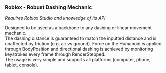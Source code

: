 ### Roblox - Robust Dashing Mechanic
*Requires Roblox Studio and knowledge of its API*

Designed to be used as a backbone to any dashing or linear movement mechanic.\
The dashing distance is guaranteed to match the inputted distance and is unaffected by friction (e.g. air vs ground). Force on the Humanoid is applied through BodyPosition and directional dashing is achieved by monitoring keystrokes every frame through RenderStepped.\
The usage is very simple and supports all platforms (computer, phone, tablet, console).
